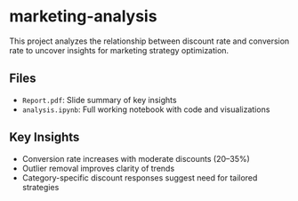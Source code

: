 # marketing-analysis

This project analyzes the relationship between discount rate and conversion rate to uncover insights for marketing strategy optimization.

## Files
- `Report.pdf`: Slide summary of key insights
- `analysis.ipynb`: Full working notebook with code and visualizations

## Key Insights
- Conversion rate increases with moderate discounts (20–35%)
- Outlier removal improves clarity of trends
- Category-specific discount responses suggest need for tailored strategies


